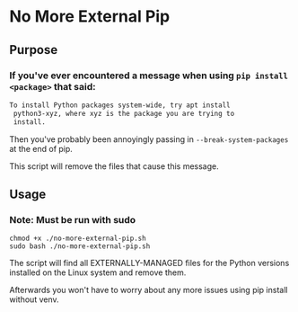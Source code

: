 # No More External Pip

## Purpose
### If you've ever encountered a message when using `pip install <package>` that said:

```txt
To install Python packages system-wide, try apt install
 python3-xyz, where xyz is the package you are trying to
 install.
 ```

Then you've probably been annoyingly passing in `--break-system-packages` at the end of pip.

This script will remove the files that cause this message.

## Usage
### Note: Must be run with sudo

```
chmod +x ./no-more-external-pip.sh
sudo bash ./no-more-external-pip.sh
```

The script will find all EXTERNALLY-MANAGED files for the Python versions installed on the Linux system and remove them.

Afterwards you won't have to worry about any more issues using pip install without venv.

